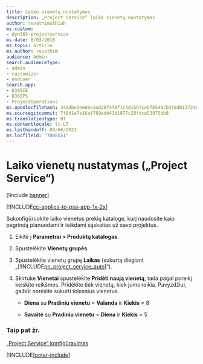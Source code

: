 ```yaml
---
title: Laiko vienetų nustatymas
description: „Project Service“ laiko vienetų nustatymas
author: revathimuthiah
ms.custom:
- dyn365-projectservice
ms.date: 8/03/2018
ms.topic: article
ms.author: revathim
audience: Admin
search.audienceType:
- admin
- customizer
- enduser
search.app:
- D365CE
- D365PS
- ProjectOperations
ms.openlocfilehash: 348dbe3e660eaad28f4f8f1c4d15b7cebf6540cb358d013724088f099f0b6a95
ms.sourcegitcommit: 7f8d1e7a16af769adb43d1877c28fdce53975db8
ms.translationtype: HT
ms.contentlocale: lt-LT
ms.lasthandoff: 08/06/2021
ms.locfileid: "7008551"
---
```

# <a name="set-up-time-units-project-service"></a>Laiko vienetų nustatymas („Project Service“)

[!include [banner](../includes/psa-now-project-operations.md)]

[!INCLUDE[cc-applies-to-psa-app-1x-2x](../includes/cc-applies-to-psa-app-1x-2x.md)]

Sukonfigūruokite laiko vienetus prekių kataloge, kurį naudosite kaip pagrindą planuodami ir teikdami sąskaitas už savo projektus.  
  
1. Eikite į **Parametrai > Produktų katalogas**.  
  
2. Spustelėkite **Vienetų grupės**.  
  
3. Spustelėkite vienetų grupę **Laikas** (sukurtą diegiant „[!INCLUDE[pn_project_service_auto](../includes/pn-project-service-auto.md)]“).  
  
4. Skirtuke **Vienetai** spustelėkite **Pridėti naują vienetą**, tada pagal poreikį keiskite reikšmes. Pridėkite tiek vienetų, kiek jums reikia. Pavyzdžiui, galbūt norėsite sukurti tolesnius vienetus.  
  
   - **Diena** su **Pradiniu vienetu** = **Valanda** ir **Kiekis** = 8  
  
   - **Savaitė** su **Pradiniu vienetu** = **Diena** ir **Kiekis** = 5  
  
### <a name="see-also"></a>Taip pat žr.  
 [„Project Service“ konfigūravimas](../psa/configure.md)


[!INCLUDE[footer-include](../includes/footer-banner.md)]